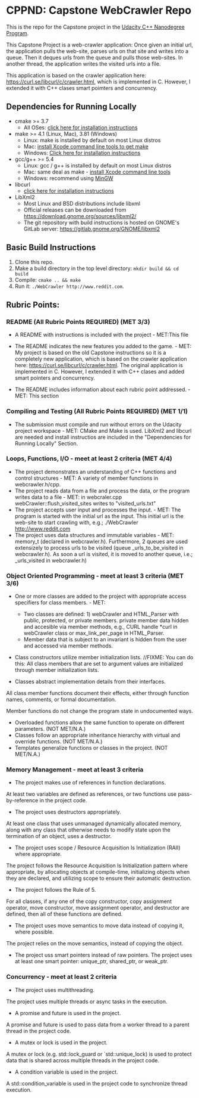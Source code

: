 # CPPND: Capstone WebCrawler Repo

This is the repo for the Capstone project in the [Udacity C++ Nanodegree Program](https://www.udacity.com/course/c-plus-plus-nanodegree--nd213).

This Capstone Project is a web-crawler application: Once given an initial url, the application pulls the web-site, parses urls on that site and writes into a queue. Then it deques urls from the queue and pulls those web-sites. In another thread, the application writes the visited urls into a file.

This application is based on the crawler application here: https://curl.se/libcurl/c/crawler.html, which is implemented in C. However, I extended it with C++ clases smart poimters and concurrency.

## Dependencies for Running Locally
* cmake >= 3.7
  * All OSes: [click here for installation instructions](https://cmake.org/install/)
* make >= 4.1 (Linux, Mac), 3.81 (Windows)
  * Linux: make is installed by default on most Linux distros
  * Mac: [install Xcode command line tools to get make](https://developer.apple.com/xcode/features/)
  * Windows: [Click here for installation instructions](http://gnuwin32.sourceforge.net/packages/make.htm)
* gcc/g++ >= 5.4
  * Linux: gcc / g++ is installed by default on most Linux distros
  * Mac: same deal as make - [install Xcode command line tools](https://developer.apple.com/xcode/features/)
  * Windows: recommend using [MinGW](http://www.mingw.org/)
* libcurl
  *  [click here for installation instructions](https://ec.haxx.se/install/)
* LibXml2
  * Most Linux and BSD distributions include libxml
  * Official releases can be downloaded from https://download.gnome.org/sources/libxml2/
  * The git repository with build instructions is hosted on GNOME's GitLab server: https://gitlab.gnome.org/GNOME/libxml2

## Basic Build Instructions

1. Clone this repo.
2. Make a build directory in the top level directory: `mkdir build && cd build`
3. Compile: `cmake .. && make`
4. Run it: `./WebCrawler http://www.reddit.com`.

## Rubric Points:
### README (All Rubric Points REQUIRED) (MET 3/3)
* A README with instructions is included with the project - MET:This file
* The README indicates the new features you added to the game. - MET:  My project is based on the old Capstone instructions so it is a completely new application, which is based on the crawler application here: https://curl.se/libcurl/c/crawler.html. The original application is implemented in C. However, I extended it with C++ clases and added smart pointers and concurrency.

* The README includes information about each rubric point addressed. - MET: This section

### Compiling and Testing (All Rubric Points REQUIRED) (MET 1/1)
* The submission must compile and run without errors on the Udacity project workspace - MET: CMake and Make is used. LibXml2 and libcurl are needed and install instructios are included in the "Dependencies for Running Locally" Section.

### Loops, Functions, I/O - meet at least 2 criteria (MET 4/4)
* The project demonstrates an understanding of C++ functions and control structures - MET: A variety of member functions in webcrawler.h/cpp.
* The project reads data from a file and process the data, or the program writes data to a file - MET: in webcraler.cpp webCrawler::flush_visited_sites writes to "visited_urls.txt"
* The project accepts user input and processes the input. - MET: The program is started with the initial url as the input. This initial url is the web-site to start crawling with, e.g.;  ./WebCrawler http://www.reddit.com
* The project uses data structures and immutable variables - MET: memory_t (declared in webcrawler.h). Furthermore, 2 queues are used extensizely to process urls to be visited (queue _urls_to_be_visited in webcrawler.h). As soon a url is visited, it is moved to another queue, i.e.; _urls_visited in webcrawler.h)

### Object Oriented Programming - meet at least 3 criteria (MET 3/6)
* One or more classes are added to the project with appropriate access specifiers for class members. - MET:
  * Two classes are defined: 1) webCrawler  and HTML_Parser with public, protected, or private members. private member data hidden and accesible via member methods, e.g., CURL handle *curl in webCrawler class or max_link_per_page in HTML_Parser.
  * Member data that is subject to an invariant is hidden from the user and accessed via member methods.

* Class constructors utilize member initialization lists.
//FIXME: You can do this: All class members that are set to argument values are initialized through member initialization lists.

* Classes abstract implementation details from their interfaces.

All class member functions document their effects, either through function names, comments, or formal documentation.

Member functions do not change the program state in undocumented ways.

* Overloaded functions allow the same function to operate on different parameters. (NOT MET/N.A.)
* Classes follow an appropriate inheritance hierarchy with virtual and override functions. (NOT MET/N.A.)
* Templates generalize functions or classes in the project. (NOT MET/N.A.)

### Memory Management - meet at least 3 criteria
* The project makes use of references in function declarations.

At least two variables are defined as references, or two functions use pass-by-reference in the project code.

* The project uses destructors appropriately.

At least one class that uses unmanaged dynamically allocated memory, along with any class that otherwise needs to modify state upon the termination of an object, uses a destructor.

* The project uses scope / Resource Acquisition Is Initialization (RAII) where appropriate.

The project follows the Resource Acquisition Is Initialization pattern where appropriate, by allocating objects at compile-time, initializing objects when they are declared, and utilizing scope to ensure their automatic destruction.

* The project follows the Rule of 5.

For all classes, if any one of the copy constructor, copy assignment operator, move constructor, move assignment operator, and destructor are defined, then all of these functions are defined.

* The project uses move semantics to move data instead of copying it, where possible.

The project relies on the move semantics, instead of copying the object.

* The project uss smart pointers instead of raw pointers. The project uses at least one smart pointer: unique_ptr, shared_ptr, or weak_ptr.

### Concurrency - meet at least 2 criteria
* The project uses multithreading.

The project uses multiple threads or async tasks in the execution.

* A promise and future is used in the project.

A promise and future is used to pass data from a worker thread to a parent thread in the project code.

* A mutex or lock is used in the project.

A mutex or lock (e.g. std::lock_guard or `std::unique_lock) is used to protect data that is shared across multiple threads in the project code.

* A condition variable is used in the project.

A std::condition_variable is used in the project code to synchronize thread execution.